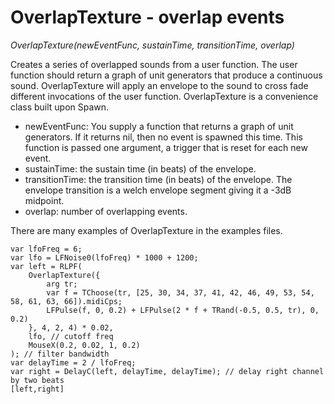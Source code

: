 # OverlapTexture - overlap events

_OverlapTexture(newEventFunc, sustainTime, transitionTime, overlap)_

Creates a series of overlapped sounds from a user function. The user function should return a graph of unit generators that produce a continuous sound.  OverlapTexture will apply an envelope to the sound to cross fade different invocations of the user function. OverlapTexture is a convenience class built upon Spawn.

- newEventFunc: You supply a function that returns a graph of unit generators. If it returns nil, then no event is spawned this time. This function is passed one argument, a trigger that is reset for each new event.
- sustainTime: the sustain time (in beats) of the envelope.
- transitionTime: the transition time (in beats)  of the envelope. The envelope transition is a welch envelope segment giving it a -3dB midpoint.
- overlap: number of overlapping events.

There are many examples of OverlapTexture in the examples files.

    var lfoFreq = 6;
    var lfo = LFNoise0(lfoFreq) * 1000 + 1200;
    var left = RLPF(
        OverlapTexture({
            arg tr;
            var f = TChoose(tr, [25, 30, 34, 37, 41, 42, 46, 49, 53, 54, 58, 61, 63, 66]).midiCps;
            LFPulse(f, 0, 0.2) + LFPulse(2 * f + TRand(-0.5, 0.5, tr), 0, 0.2)
        }, 4, 2, 4) * 0.02,
        lfo, // cutoff freq
        MouseX(0.2, 0.02, 1, 0.2)
    ); // filter bandwidth
    var delayTime = 2 / lfoFreq;
    var right = DelayC(left, delayTime, delayTime); // delay right channel by two beats
    [left,right]
